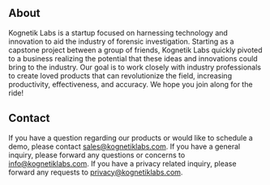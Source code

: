 ## About
Kognetik Labs is a startup focused on harnessing technology and innovation to aid the industry of forensic investigation. Starting as a capstone project between a group of friends, Kognetik Labs quickly pivoted to a business realizing the potential that these ideas and  innovations could bring to the industry. Our goal is to work closely with industry professionals to create loved products that can revolutionize the field, increasing productivity, effectiveness, and accuracy. We hope you join along for the ride! 

## Contact
If you have a question regarding our products or would like to schedule a demo, please contact sales@kognetiklabs.com. If you have a general inquiry, please forward any questions or concerns to info@kognetiklabs.com. If you have a privacy related inquiry, please forward any requests to privacy@kognetiklabs.com. 
